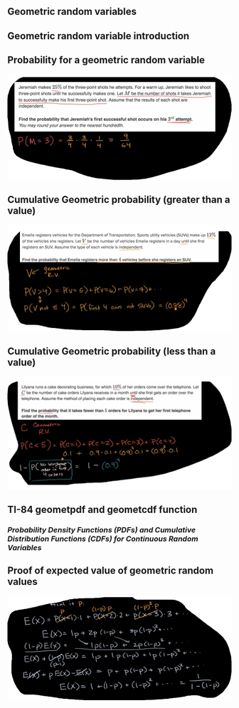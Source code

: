 ## **Geometric random variables**

## Geometric random variable introduction

## Probability for a geometric random variable

![geometric-random-variable](lesson7\geometric-random-variable.png)

## Cumulative Geometric probability (greater than a value)

![greater-than](lesson7\greater-than.png)

## Cumulative Geometric probability (less than a value)

![less-than](lesson7\less-than.png)

## TI-84 geometpdf and geometcdf function

### *Probability Density Functions (PDFs) and Cumulative Distribution Functions (CDFs) for Continuous Random Variables*

## Proof of expected value of geometric random values

![proof-of-expected](lesson7\proof-of-expected.png)